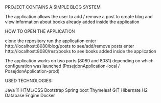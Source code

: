 PROJECT CONTAINS A SIMPLE BLOG SYSTEM

The application allows the user to add / remove a post to create blog and view information about books already added inside the application

HOW TO OPEN THE APPLICATION

clone the repository
run the application
enter http://localhost:8080/blog/posts to see/add/remove posts
enter http://localhost:8080/rest/books to see books added inside the application

The application works on two ports (8080 and 8081) depending on which configuration was launched (PosejdonApplication-local / PosejdonApplication-prod)

USED TECHNOLOGIES:

Java 11
HTML/CSS
Bootstrap
Spring boot
Thymeleaf
GIT
Hibernate
H2 Database Engine
Docker
